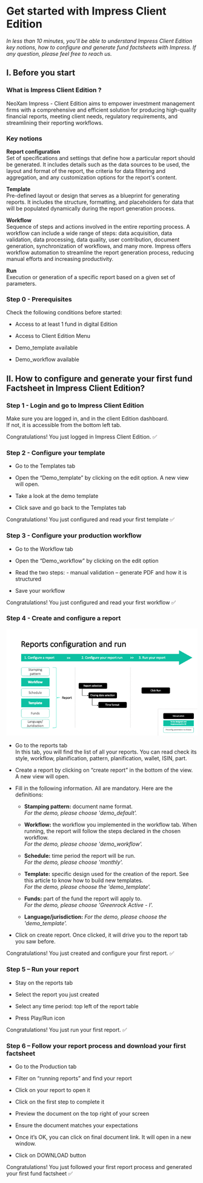 # Get started with Impress Client Edition 

*In less than 10 minutes, you’ll be able to understand Impress Client Edition key notions, how to configure and generate fund factsheets with Impress. If any question, please feel free to reach us.*

## I. Before you start

### What is Impress Client Edition ?
NeoXam Impress - Client Edition aims to empower investment management firms with a comprehensive and efficient solution for producing high-quality financial reports, meeting client needs, regulatory requirements, and streamlining their reporting workflows.

### Key notions

**Report configuration**  
Set of specifications and settings that define how a particular report should be generated. It includes details such as the data sources to be used, the layout and format of the report, the criteria for data filtering and aggregation, and any customization options for the report's content.

**Template**  
Pre-defined layout or design that serves as a blueprint for generating reports. It includes the structure, formatting, and placeholders for data that will be populated dynamically during the report generation process.

**Workflow**  
Sequence of steps and actions involved in the entire reporting process. A workflow can include a wide range of steps: data acquisition, data validation, data processing, data quality, user contribution, document generation, synchronization of workflows, and many more. Impress offers workflow automation to streamline the report generation process, reducing manual efforts and increasing productivity.

**Run**  
Execution or generation of a specific report based on a given set of parameters. 

### Step 0 - Prerequisites
Check the following conditions before started:  

* Access to at least 1 fund in digital Edition  

* Access to Client Edition Menu  

* Demo_template available  

* Demo_workflow available  


## II. How to configure and generate your first fund Factsheet in Impress Client Edition?

### Step 1 - Login and go to Impress Client Edition

Make sure you are logged in, and in the client Edition dashboard.  
If not, it is accessible from the bottom left tab.  

Congratulations! You just logged in Impress Client Edition. ✅

### Step 2 - Configure your template

* Go to the Templates tab  

* Open the “Demo_template” by clicking on the edit option. A new view will open.  

* Take a look at the demo template

* Click save and go back to the Templates tab

Congratulations! You just configured and read your first template ✅ 

### Step 3 - Configure your production workflow

* Go to the Workflow tab  

* Open the “Demo_workflow” by clicking on the edit option  

* Read the two steps: - manual validation – generate PDF and how it is structured  

* Save your workflow  

Congratulations! You just configured and read your first workflow ✅  


### Step 4 - Create and configure a report

![business entity](/doc/img/businessentity.png)

* Go to the reports tab  
In this tab, you will find the list of all your reports. You can read check its style, workflow, planification, pattern, planification, wallet, ISIN, part.  

* Create a report by clicking on “create report” in the bottom of the view. A new view will open.
* Fill in the following information. All are mandatory. Here are the definitions:
    * **Stamping pattern:** document name format.  
    *For the demo, please choose 'demo_default'.*

    * **Workflow:** the workflow you implemented in the workflow tab. When running, the report will follow the steps declared in the chosen workflow.  
    *For the demo, please choose 'demo_workflow'.*

    * **Schedule:** time period the report will be run.  
    *For the demo, please choose 'monthly'.*

    * **Template:** specific design used for the creation of the report. See this article to know how to build new templates.    
    *For the demo, please choose the 'demo_template'.*

    * **Funds:** part of the fund the report will apply to.  
    *For the demo, please choose 'Greenrock Active - I'.*

    * **Language/jurisdiction:**
    *For the demo, please choose the 'demo_template'.*

* Click on create report. Once clicked, it will drive you to the report tab you saw before.  

Congratulations! You just created and configure your first report. ✅


### Step 5 – Run your report

* Stay on the reports tab

* Select the report you just created

* Select any time period: top left of the report table

* Press Play/Run icon

Congratulations! You just run your first report. ✅


### Step 6 – Follow your report process and download your first factsheet

* Go to the Production tab

* Filter on “running reports” and find your report

* Click on your report to open it

* Click on the first step to complete it

* Preview the document on the top right of your screen

* Ensure the document matches your expectations

* Once it’s OK, you can click on final document link. It will open in a new window.

* Click on DOWNLOAD button

Congratulations! You just followed your first report process and generated your first fund factsheet ✅




